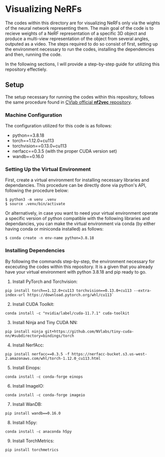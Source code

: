 # Visualizing NeRFs

The codes within this directory are for visualizing NeRFs only via the wights of the neural network representing them. The main goal of the code is to recieve weights of a NeRF representation of a specific 3D object and produce a multi-view representation of the object from several angles, outputed as a video. The steps required to do so consist of first, setting up the environment necessary to run the codes, installing the dependencies and then, running the code. 

In the following sections, I will provide a step-by-step guide for utilizing this repository effectiely. 

## Setup

The setup necessary for running the codes within this repository, follows the same procedure found in [CVlab official **nf2vec** repository](https://github.com/CVLAB-Unibo/nf2vec).

### Machine Configuration

The configuration utilized for this code is as follows:
- python==3.8.18
- torch==1.12.0+cu113
- torchvision==0.13.0+cu113
- nerfacc==0.3.5 (with the proper CUDA version set)
- wandb==0.16.0

### Setting Up the Virtual Environment

First, create a virtual environment for installing necessary libraries and dependancies. This procedure can be directly done via python's API, following the procedure below:
```
$ python3 -m venv .venv
$ source .venv/bin/activate
```

Or alternatively, in case you want to need your virtual environment operate a specific version of python compatible with the following libraries and dependancies, you can make the virtual environment via conda (by either having conda or miniconda installed) as follows:
```
$ conda create -n env-name python=3.8.18
```
### Installing Dependencies

By following the commands step-by-step, the environment necessary for excecuting the codes within this repository. It is a given that you already have your virtual environment with python 3.8.18 and pip ready to go. 

1. Install PyTorch and Torchvision:
```
pip install torch==1.12.0+cu113 torchvision==0.13.0+cu113 --extra-index-url https://download.pytorch.org/whl/cu113`
```
2. Install CUDA Toolkit:
```
conda install -c "nvidia/label/cuda-11.7.1" cuda-toolkit
```
3. Install Ninja and Tiny CUDA NN:
```
pip install ninja git+https://github.com/NVlabs/tiny-cuda-nn/#subdirectory=bindings/torch
```
4. Install NerfAcc:
```
pip install nerfacc==0.3.5 -f https://nerfacc-bucket.s3.us-west-2.amazonaws.com/whl/torch-1.12.0_cu113.html
```
5. Install Einops:
```
conda install -c conda-forge einops
```
6. Install ImageIO:
```
conda install -c conda-forge imageio
```
7. Install WanDB:
```
pip install wandb==0.16.0
```
8. Install h5py:
```
conda install -c anaconda h5py
```
9. Install TorchMetrics:
```
pip install torchmetrics
```

